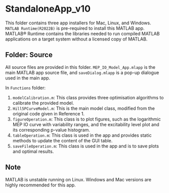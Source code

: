 # StandaloneApp_v10
This folder contains three app installers for Mac, Linux, and Windows. `MATLAB Runtime(R2022B)` is pre-required to install this MATLAB app. MATLAB® Runtime contains the libraries needed to run compiled MATLAB applications on a target system without a licensed copy of MATLAB.


## Folder: Source
All source files are provided in this folder. `MEP_IO_Model_App.mlapp` is the main MATLAB app source file, and `saveDialog.mlapp` is a pop-up dialogue used in the main app. 

In `Functions` folder:
1. `modelCalibration.m`: This class provides three optimisation algorithms to calibrate the provided model.
2. `Hill5PCurveModel.m`: This is the main model class, modified from the original code given in Reference 1.
3. `figureOperation.m`: This class is to plot figures, such as the logarithmic MEP IO curve with variability ranges, and the excitability level plot and its corresponding p-value histogram.
4. `tableOperation.m`: This class is used in the app and provides static methods to update the content of the GUI table.
5. `saveFileOperation.m`: This class is used in the app and is to save plots and optimal results.


## Note
MATLAB is unstable running on Linux. Windows and Mac versions are highly recommended for this app.
